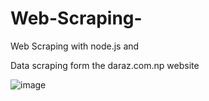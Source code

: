 # Web-Scraping-
Web Scraping with node.js and 

Data scraping form the daraz.com.np website

![image](https://user-images.githubusercontent.com/56125560/162182094-a43e5196-bbbb-46f9-8e21-1d22cbd343ee.png)

